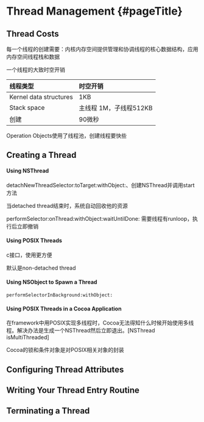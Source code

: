 # Thread Management {#pageTitle}

## Thread Costs

每一个线程的创建需要：内核内存空间提供管理和协调线程的核心数据结构，应用内存空间线程栈和数据

一个线程的大致时空开销

| 线程类型 | 时空开销 |
| :--- | :--- |
| Kernel data structures | 1KB |
| Stack space | 主线程 1M，子线程512KB |
| 创建 | 90微秒 |

Operation Objects使用了线程池，创建线程要快些

## Creating a Thread

#### Using NSThread

detachNewThreadSelector:toTarget:withObject:、创建NSThread并调用start方法

当detached thread结束时，系统自动回收他的资源

performSelector:onThread:withObject:waitUntilDone: 需要线程有runloop，执行后立即撤销

#### Using POSIX Threads

c接口，使用更方便

默认是non-detached thread

#### Using NSObject to Spawn a Thread

`performSelectorInBackground:withObject: `

#### Using POSIX Threads in a Cocoa Application

在framework中用POSIX实现多线程时，Cocoa无法得知什么时候开始使用多线程。解决办法是生成一个NSThread然后立即退出。\[NSThread isMultiThreaded\]

Cocoa的锁和条件对象是对POSIX相关对象的封装

## Configuring Thread Attributes

## Writing Your Thread Entry Routine

## Terminating a Thread



